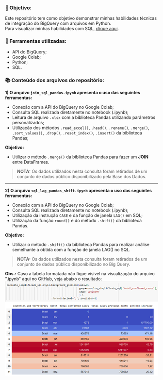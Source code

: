 ### :dart: Objetivo:
Este repositório tem como objetivo demonstrar minhas habilidades técnicas de integração do BigQuery com arquivos em Python.  
Para visualizar minhas habilidades com SQL, [clique aqui](https://github.com/jessycalais/SQL_BigQuery.git).

### :hammer: Ferramentas utilizadas:
* API do BigQuery;
* Google Colab;
* Python;
* SQL.

### :books: Conteúdo dos arquivos do repositório:
**1) O arquivo **`join_sql_pandas.ipynb`** apresenta o uso das seguintes ferramentas:**
* Conexão com a API do BigQuery no Google Colab;
* Consulta SQL realizada diretamente no notebook (.ipynb);
* Leitura de arquivo `.xlsx` com a biblioteca Pandas utilizando parâmetros personalizados;
* Utilização dos métodos `.read_excel()`, `.head()`, `.rename()`, `.merge()`, `.sort_values()`, `.drop()`, `.reset_index()`, `.insert()` da biblioteca Pandas;

**Objetivo:** 
* Utilizar o método `.merge()` da biblioteca Pandas para fazer um **JOIN** entre DataFrames.
 
> **NOTA:** Os dados utilizados nesta consulta foram retirados de um conjunto de dados público disponibilizado pela Base dos Dados.
---

**2) O arquivo **`sql_lag_pandas_shift.ipynb`** apresenta o uso das seguintes ferramentas:**
* Conexão com a API do BigQuery no Google Colab;
* Consulta SQL realizada diretamente no notebook (.ipynb);
* Utilização da instrução `CASE` e da função de janela `LAG()` em SQL;
* Utilização da função `round()` e do método `.shift()` da biblioteca Pandas.

**Objetivo:**
* Utilizar o método `.shift()` da biblioteca Pandas para realizar análise semelhante a obtida com a função de janela LAG() no SQL.
  
> **NOTA:** Os dados utilizados nesta consulta foram retirados de um conjunto de dados público disponibilizado no Big Query.

**Obs.:** Caso a tabela formatada não fique visível na visualização do arquivo ".ipynb" aqui no GitHub, veja abaixo o resultado:  
<img src="tabela_formatada.png" alt="drawing" width="700"/>
